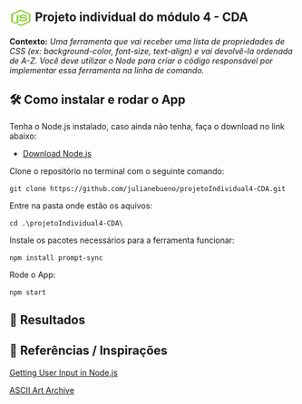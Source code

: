 ## <a href="#"><img align="center" alt="nodejs" height="30" width="40" src="https://raw.githubusercontent.com/devicons/devicon/master/icons/nodejs/nodejs-original.svg"></a> Projeto individual do módulo 4 - CDA 

**Contexto:** *Uma ferramenta que vai receber uma lista de propriedades de CSS (ex: 
background-color, font-size, text-align) e vai devolvê-la ordenada de A-Z.
Você deve utilizar o Node para criar o código responsável por
implementar essa ferramenta na linha de comando.*

## 🛠️ Como instalar e rodar o App

 Tenha o Node.js instalado, caso ainda não tenha, faça o download no link abaixo: 

- [Download Node.js](https://nodejs.org/)

Clone o repositório no terminal com o seguinte comando:

```
git clone https://github.com/julianebueno/projetoIndividual4-CDA.git
```

Entre na pasta onde estão os aquivos:

```
cd .\projetoIndividual4-CDA\
```
Instale os pacotes necessários para a ferramenta funcionar:
```
npm install prompt-sync
```
Rode o App:
```
npm start
```

## 🚀 Resultados


## 📄 Referências / Inspirações

[Getting User Input in Node.js](https://www.codecademy.com/article/getting-user-input-in-node-js)

[ASCII Art Archive](https://www.asciiart.eu/art-and-design)
